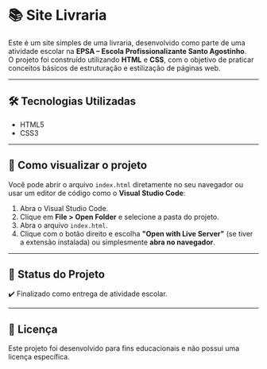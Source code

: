 # 📚 Site Livraria

Este é um site simples de uma livraria, desenvolvido como parte de uma atividade escolar na **EPSA – Escola Profissionalizante Santo Agostinho**.  
O projeto foi construído utilizando **HTML** e **CSS**, com o objetivo de praticar conceitos básicos de estruturação e estilização de páginas web.

---

## 🛠 Tecnologias Utilizadas

- HTML5  
- CSS3

---

## 🚀 Como visualizar o projeto

Você pode abrir o arquivo `index.html` diretamente no seu navegador ou usar um editor de código como o **Visual Studio Code**:

1. Abra o Visual Studio Code.
2. Clique em **File > Open Folder** e selecione a pasta do projeto.
3. Abra o arquivo `index.html`.
4. Clique com o botão direito e escolha **"Open with Live Server"** (se tiver a extensão instalada) ou simplesmente **abra no navegador**.

---

## 📌 Status do Projeto

✔️ Finalizado como entrega de atividade escolar.

---

## 📄 Licença

Este projeto foi desenvolvido para fins educacionais e não possui uma licença específica.

